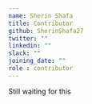 ```yaml
---
name: Sherin Shafa
title: Contributor
github: SherinShafa27
twitter: ""
linkedin: ""
slack: ""
joining_date: ""
role : contributor
---
```


Still waiting for this
